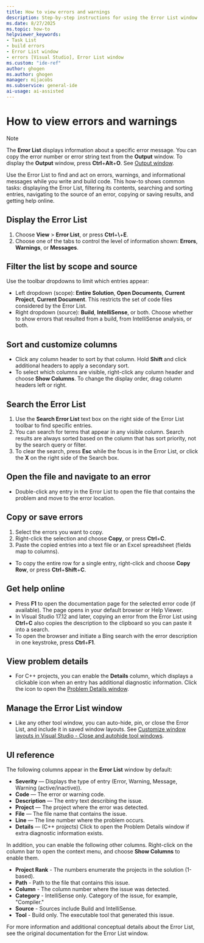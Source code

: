 ```yaml
---
title: How to view errors and warnings
description: Step-by-step instructions for using the Error List window to view, filter, search, navigate, and save errors and warnings in Visual Studio.
ms.date: 8/27/2025
ms.topic: how-to
helpviewer_keywords:
- Task List
- build errors
- Error List window
- errors [Visual Studio], Error List window
ms.custom: "ide-ref"
author: ghogen
ms.author: ghogen
manager: mijacobs
ms.subservice: general-ide
ai-usage: ai-assisted
---
```


# How to view errors and warnings

> [!NOTE]
> The **Error List** displays information about a specific error message. You can copy the error number or error string text from the **Output** window. To display the **Output** window, press **Ctrl**+**Alt**+**O**. See [Output window](output-window.md).

Use the Error List to find and act on errors, warnings, and informational messages while you write and build code. This how-to shows common tasks: displaying the Error List, filtering its contents, searching and sorting entries, navigating to the source of an error, copying or saving results, and getting help online.

## Display the Error List

1. Choose **View** > **Error List**, or press **Ctrl**+**\\**+**E**.
2. Choose one of the tabs to control the level of information shown: **Errors**, **Warnings**, or **Messages**.

## Filter the list by scope and source

Use the toolbar dropdowns to limit which entries appear:

- Left dropdown (scope): **Entire Solution**, **Open Documents**, **Current Project**, **Current Document**. This restricts the set of code files considered by the Error List.
- Right dropdown (source): **Build**, **IntelliSense**, or both. Choose whether to show errors that resulted from a build, from IntelliSense analysis, or both.

## Sort and customize columns

- Click any column header to sort by that column. Hold **Shift** and click additional headers to apply a secondary sort.
- To select which columns are visible, right-click any column header and choose **Show Columns**. To change the display order, drag column headers left or right.

## Search the Error List

1. Use the **Search Error List** text box on the right side of the Error List toolbar to find specific entries.
2. You can search for terms that appear in any visible column. Search results are always sorted based on the column that has sort priority, not by the search query or filter.
3. To clear the search, press **Esc** while the focus is in the Error List, or click the **X** on the right side of the Search box.

## Open the file and navigate to an error

- Double-click any entry in the Error List to open the file that contains the problem and move to the error location.

## Copy or save errors

1. Select the errors you want to copy.
2. Right-click the selection and choose **Copy**, or press **Ctrl**+**C**.
3. Paste the copied entries into a text file or an Excel spreadsheet (fields map to columns).

- To copy the entire row for a single entry, right-click and choose **Copy Row**, or press **Ctrl**+**Shift**+**C**.

## Get help online

- Press **F1** to open the documentation page for the selected error code (if available). The page opens in your default browser or Help Viewer.
- In Visual Studio 17.12 and later, copying an error from the Error List using **Ctrl**+**C** also copies the description to the clipboard so you can paste it into a search.
- To open the browser and initiate a Bing search with the error description in one keystroke, press **Ctrl**+**F1**.

## View problem details

- For C++ projects, you can enable the **Details** column, which displays a clickable icon when an entry has additional diagnostic information. Click the icon to open the [Problem Details window](reference/problem-details-window.md).

## Manage the Error List window

- Like any other tool window, you can auto-hide, pin, or close the Error List, and include it in saved window layouts. See [Customize window layouts in Visual Studio - Close and autohide tool windows](customizing-window-layouts-in-visual-studio.md#close-and-autohide-tool-windows).

## UI reference

The following columns appear in the **Error List** window by default:

- **Severity** — Displays the type of entry (Error, Warning, Message, Warning (active/inactive)).
- **Code** — The error or warning code.
- **Description** — The entry text describing the issue.
- **Project** — The project where the error was detected.
- **File** — The file name that contains the issue.
- **Line** — The line number where the problem occurs.
- **Details** — (C++ projects) Click to open the Problem Details window if extra diagnostic information exists.

In addition, you can enable the following other columns. Right-click on the column bar to open the context menu, and choose **Show Columns** to enable them.

- **Project Rank** - The numbers enumerate the projects in the solution (1-based).
- **Path** - Path to the file that contains this issue.
- **Column** - The column number where the issue was detected.
- **Category** - IntelliSense only. Category of the issue, for example, "Compiler."
- **Source** -  Sources include Build and IntelliSense.
- **Tool** - Build only. The executable tool that generated this issue.

For more information and additional conceptual details about the Error List, see the original documentation for the Error List window.
